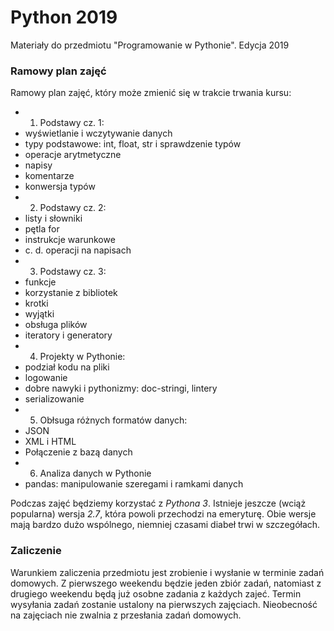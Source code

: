 # Python 2019

Materiały do przedmiotu "Programowanie w Pythonie". Edycja 2019

### Ramowy plan zajęć

Ramowy plan zajęć, który może zmienić się w trakcie trwania kursu:
 - 1. Podstawy cz. 1:
  - wyświetlanie i wczytywanie danych
  - typy podstawowe: int, float, str i sprawdzenie typów
  - operacje arytmetyczne
  - napisy
  - komentarze
  - konwersja typów
 - 2. Podstawy cz. 2:
  - listy i słowniki
  - pętla for
  - instrukcje warunkowe
  - c. d. operacji na napisach
 - 3. Podstawy cz. 3:
  - funkcje
  - korzystanie z bibliotek
  - krotki
  - wyjątki
  - obsługa plików
  - iteratory i generatory
 - 4. Projekty w Pythonie:
  - podział kodu na pliki
  - logowanie
  - dobre nawyki i pythonizmy: doc-stringi, lintery
  - serializowanie
 - 5. Obłsuga różnych formatów danych:
  - JSON
  - XML i HTML
  - Połączenie z bazą danych
 - 6. Analiza danych w Pythonie
  - pandas: manipulowanie szeregami i ramkami danych

Podczas zajęć będziemy korzystać z *Pythona 3*. Istnieje jeszcze (wciąż popularna) wersja *2.7*, która powoli przechodzi na emeryturę. Obie wersje mają bardzo dużo wspólnego, niemniej czasami diabeł trwi w szczegółach.

### Zaliczenie

Warunkiem zaliczenia przedmiotu jest zrobienie i wysłanie w terminie zadań domowych. Z pierwszego weekendu będzie jeden zbiór zadań, natomiast z drugiego weekendu będą już osobne zadania z każdych zajeć.
Termin wysyłania zadań zostanie ustalony na pierwszych zajęciach. Nieobecność na zajęciach nie zwalnia z przesłania zadań domowych.

